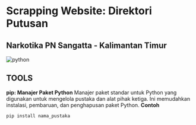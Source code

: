 # Scrapping Website: Direktori Putusan
## Narkotika PN Sangatta - Kalimantan Timur

![[python](https://www.python.org/downloads/)](https://github.com/hanifahsantoso/Dataset-Narkotika_099_119/assets/80865973/e19919d9-23b2-46a6-aee5-44848eb7d942)

## TOOLS
**pip: Manajer Paket Python**
Manajer paket standar untuk Python yang digunakan untuk mengelola pustaka dan alat pihak ketiga. Ini memudahkan instalasi, pembaruan, dan penghapusan paket Python. 
**Contoh**
```sh
pip install nama_pustaka
```


